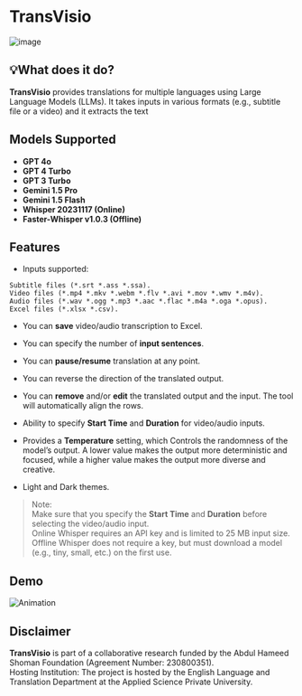 # **TransVisio**
![image](https://github.com/aalramadan/TransVisio/assets/55710790/090c74e7-6d86-428a-853f-4c93154d61f0)


## **💡What does it do?**
**TransVisio** provides translations for multiple languages using Large Language Models (LLMs). It takes inputs in various formats (e.g., subtitle file or a video) and it extracts the text  

## **Models Supported**

- **GPT 4o**
- **GPT 4 Turbo**
- **GPT 3 Turbo**
- **Gemini 1.5 Pro**
- **Gemini 1.5 Flash**
- **Whisper 20231117 (Online)**
- **Faster-Whisper v1.0.3 (Offline)**
## **Features**

- Inputs supported: </br>
```
Subtitle files (*.srt *.ass *.ssa). 
Video files (*.mp4 *.mkv *.webm *.flv *.avi *.mov *.wmv *.m4v).
Audio files (*.wav *.ogg *.mp3 *.aac *.flac *.m4a *.oga *.opus). 
Excel files (*.xlsx *.csv).
```
- You can **save** video/audio transcription to Excel.

- You can specify the number of **input sentences**.

- You can **pause/resume** translation at any point.

- You can reverse the direction of the translated output.

- You can **remove** and/or **edit** the translated output and the input. The tool will automatically align the rows.

- Ability to specify **Start Time** and **Duration** for video/audio inputs.

- Provides a **Temperature** setting, which Controls the randomness of the model’s output. A lower value makes the output more deterministic and focused, while a higher value makes the output more diverse and creative. 

- Light and Dark themes.

> Note: </br>
> Make sure that you specify the **Start Time** and **Duration** before selecting the video/audio input.</br>
> Online Whisper requires an API key and is limited to 25 MB input size.</br>
> Offline Whisper does not require a key, but must download a model (e.g., tiny, small, etc.) on the first use.

## **Demo**
![Animation](https://github.com/aalramadan/TransVisio/assets/55710790/c4d47cb7-ca61-4779-ac78-68bd4591d95e)

## **Disclaimer**
**TransVisio** is part of a collaborative research funded by the Abdul Hameed Shoman Foundation (Agreement Number: 230800351). </br>
Hosting Institution: The project is hosted by the English Language and Translation Department at the Applied Science Private University.</br>
